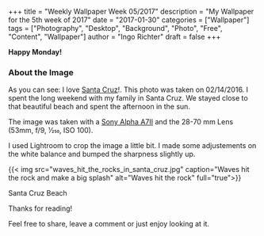 +++
title = "Weekly Wallpaper Week 05/2017"
description = "My Wallpaper for the 5th week of 2017"
date = "2017-01-30"
categories = ["Wallpaper"]
tags = ["Photography", "Desktop", "Background", "Photo", "Free", "Content", "Wallpaper"]
author = "Ingo Richter"
draft = false
+++

**Happy Monday!**

### About the Image

As you can see: I love [Santa Cruz](http://www.santacruz.org/)!.
This photo was taken on 02/14/2016. I spent the long weekend with my family in Santa Cruz. We stayed close to that beautiful beach and spent the afternoon in the sun.

The image was taken with a [Sony Alpha A7II](https://www.sony.com/electronics/interchangeable-lens-cameras/ilce-7m2-body-kit "Sony Alpha A7II") and the 28-70 mm Lens (53mm, f/9, 1⁄250, ISO 100).

I used Lightroom to crop the image a little bit. I made some adjustements on the white balance and bumped the sharpness slightly up.

{{< img src="waves_hit_the_rocks_in_santa_cruz.jpg" caption="Waves hit the rock and make a big splash" alt="Waves hit the rock" full="true">}}

Santa Cruz Beach

Thanks for reading!

Feel free to share, leave a comment or just enjoy looking at it.

